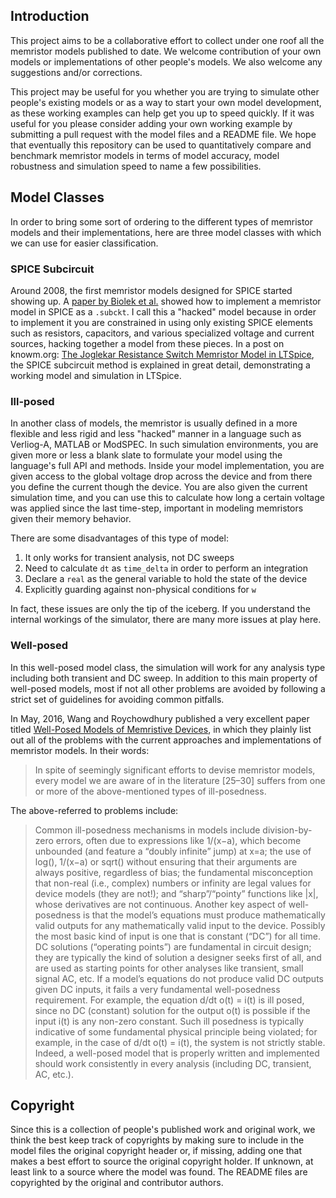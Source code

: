 ## Introduction

This project aims to be a collaborative effort to collect under one roof all the memristor models published to date. We welcome contribution of your own models or implementations of other people's models. We also welcome any suggestions and/or corrections.

This project may be useful for you whether you are trying to simulate other people's existing models or as a way to start your own model development, as these working examples can help get you up to speed quickly. If it was useful for you please consider adding your own working example by submitting a pull request with the model files and a README file. We hope that eventually this repository can be used to quantitatively compare and benchmark memristor models in terms of model accuracy, model robustness and simulation speed to name a few possibilities. 

## Model Classes

In order to bring some sort of ordering to the different types of memristor models and their implementations, here are three model classes with which we can use for easier classification.

### SPICE Subcircuit

Around 2008, the first memristor models designed for SPICE started showing up. A [paper by Biolek et al.](http://www.radioeng.cz/fulltexts/2009/09_02_210_214.pdf) showed how to implement a memristor model in SPICE as a `.subckt`. I call this a "hacked" model because in order to implement it you are constrained in using only existing SPICE elements such as resistors, capacitors, and various specialized voltage and current sources, hacking together a model from these pieces. In a post on knowm.org: [The Joglekar Resistance Switch Memristor Model in LTSpice](http://knowm.org/the-joglekar-resistance-switch-memristor-model-in-ltspice/), the SPICE subcircuit method is explained in great detail, demonstrating a working model and simulation in LTSpice.

### Ill-posed  

In another class of models, the memristor is usually defined in a more flexible and less rigid and less "hacked" manner in a language such as Verliog-A, MATLAB or ModSPEC. In such simulation environments, you are given more or less a blank slate to formulate your model using the language's full API and methods. Inside your model implementation, you are given access to the global voltage drop across the device and from there you define the current though the device. You are also given the current simulation time, and you can use this to calculate how long a certain voltage was applied since the last time-step, important in modeling memristors given their memory behavior. 

There are some disadvantages of this type of model:

1. It only works for transient analysis, not DC sweeps
1. Need to calculate `dt` as `time_delta` in order to perform an integration
1. Declare a `real` as the general variable to hold the state of the device
1. Explicitly guarding against non-physical conditions for `w`

In fact, these issues are only the tip of the iceberg. If you understand the internal workings of the simulator, there are many more issues at play here.

### Well-posed

In this well-posed model class, the simulation will work for any analysis type including both transient and DC sweep. In addition to this main property of well-posed models, most if not all other problems are avoided by following a strict set of guidelines for avoiding common pitfalls.

In May, 2016, Wang and Roychowdhury published a very excellent paper titled [Well-Posed Models of Memristive Devices](https://arxiv.org/abs/1605.04897), in which they plainly list out all of the problems with the current approaches and implementations of memristor models. In their words:

> In spite of seemingly significant efforts to devise memristor models, every model we are aware of in the literature [25–30] suffers from one or more of the above-mentioned types of ill-posedness. 

The above-referred to problems include: 

> Common ill-posedness mechanisms in models include division-by-zero errors, often due to expressions like 1/(x−a), which become unbounded (and feature a “doubly infinite” jump) at x=a; the use of log(),  1/(x−a) or sqrt() without ensuring that their arguments are always positive, regardless of bias; the fundamental misconception that non-real (i.e., complex) numbers or infinity are legal values for device models (they are not!); and “sharp”/“pointy” functions like |x|, whose derivatives are not continuous.  Another key aspect of well-posedness is that the model’s equations must produce mathematically valid outputs for any mathematically valid input to the device. Possibly the most basic kind of input is one that is constant (“DC”) for all time. DC solutions (“operating points”) are fundamental in circuit design; they are typically the kind of solution a designer seeks first of all, and are used as starting points for other analyses like transient, small signal AC, etc. If a model’s equations do not produce valid DC outputs given DC inputs, it fails a very fundamental well-posedness requirement. For example, the equation d/dt o(t) = i(t) is ill posed, since no DC (constant) solution for the output o(t) is possible if the input i(t) is any non-zero constant. Such ill posedness is typically indicative of some fundamental physical principle being violated; for example, in the case of d/dt o(t) = i(t), the system is not strictly stable. Indeed, a well-posed model that is properly written and implemented should work consistently in every analysis (including DC, transient, AC, etc.).

## Copyright

Since this is a collection of people's published work and original work, we think the best keep track of copyrights by making sure to include in the model files the original copyright header or, if missing, adding one that makes a best effort to source the original copyright holder. If unknown, at least link to a source where the model was found. The README files are copyrighted by the original and contributor authors.

